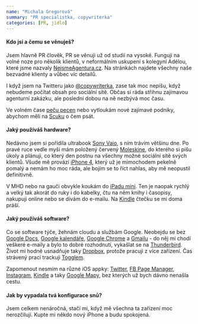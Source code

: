 ```yaml
---
name: "Michala Gregorová"
summary: "PR specialistka, copywriterka"
categories: [PR, jídlo]
---
```


#### Kdo jsi a čemu se věnuješ?
Jsem hlavně PR člověk, PR se věnuji už od studií na vysoké. Funguji na volné noze pro několik klientů, v neformálním uskupení s kolegyní Adélou, které jsme nazvaly [NejsmeAgentura.cz](http://nejsmeagentura.cz/). Na stránkách najdete všechny naše bezvadné klienty a vůbec víc detailů.

I když jsem na Twitteru jako [@copywriterka](http://twitter.com/copywriterka), zase tak moc nepíšu, když nebudeme počítat obsah pro sociální sítě. Občas si ráda střihnu zajímavou agenturní zakázku, ale poslední dobou na ně nezbývá moc času.

Ve volném čase [peču pecen](http://www.cuketka.cz/kvasek/kvasek.html) nebo vytloukám nové zajímavé podniky, abychom měli na [Scuku](http://www.scuk.cz/) o čem psát.

#### Jaký používáš hardware?
Nedávno jsem si pořídila ultrabook [Sony Vaio](http://www.sony.cz/hub/notebooky-vaio), s ním trávím většinu dne. Po pravé ruce vedle myši mám položený červený [Moleskine](http://www.moleskine.com/), do kterého si píšu úkoly a plánuji, co který den postnu na všechny možné sociální sítě svých klientů. Všude mě provází [iPhone 4](http://www.apple.com/cz/iphone/), který už je mimochodem pekelně pomalý a nemám ho moc ráda, ale bojím se to říct nahlas, aby mě neopustil definitivně.

V MHD nebo na gauči obvykle koukám do [iPadu mini](http://www.apple.com/cz/ipad-mini/). Ten je naopak rychlý a velký tak akorát do ruky i do kabelky, čtu na něm knihy i časopisy, nakupuji online nebo se dívám do e-mailu. Na [Kindle](http://www.amazon.com/kindle) čtečku se mi doma práší.

#### Jaký používáš software?
Co se software týče, žehnám cloudu a službám Google. Neobejdu se bez [Google Docs](http://docs.google.com), [Google kalendáře](http://www.google.com/calendar), [Google Chrome](http://www.google.com/chrome/) a [Gmailu](http://mail.google.com) - do něj mi chodí veškeré e-maily a bylo to dobré rozhodnutí, vykašlat se na [Thunderbird](http://www.mozilla.org/cs/thunderbird/). Život mi hodně usnadňuje taky [Dropbox](http://www.dropbox.com/), protože pracuji z více zařízení. Čas strávený prací trackuji [Togglem](http://www.toggl.com/).

Zapomenout nesmím na různé iOS appky: [Twitter](http://twitter.com), [FB Page Manager](https://itunes.apple.com/app/id514643583), [Instagram](http://instagram.com/), [Kindle](https://itunes.apple.com/app/id302584613) a taky [Google Mapy](https://itunes.apple.com/en/app/id585027354), bez kterých už bych dávno nenašla cestu.

#### Jak by vypadala tvá konfigurace snů?
Jsem celkem nenáročná, stačí mi, když mě všechna ta zařízení moc nerozčilují. Kupte mi někdo nový iPhone a budu spokojená.

